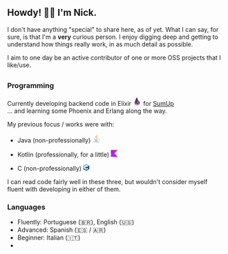 ## Howdy! 🙋‍♂️ I'm Nick. 

I don't have anything "special" to share here, as of yet. 
What I can say, for sure, is that I'm a **very** curious person. I enjoy digging deep and getting to understand how things really work, in as much detail as possible.

I aim to one day be an active contributor of one or more OSS projects that I like/use.

##

### Programming
Currently developing backend code in Elixir ![elixir_logo_20px](https://github.com/nickfanelli/nickfanelli/blob/main/priv/logos/elixir_logo_20px.png) for [SumUp](https://github.com/sumup)\
... and learning some Phoenix and Erlang along the way.


My previous focus / works were with:
 - Java (non-professionally) ![java_logo_20px](https://github.com/nickfanelli/nickfanelli/blob/main/priv/logos/java_logo_20px.png)

 - Kotlin (professionally, for a little) ![kotlin_logo_16px](https://github.com/nickfanelli/nickfanelli/blob/main/priv/logos/kotlin_logo_16px.png) 

 - C (non-professionally) ![c_logo_14_15px](https://github.com/nickfanelli/nickfanelli/blob/main/priv/logos/c_logo_14_15px.png)

I can read code fairly well in these three, but wouldn't consider myself fluent with developing in either of them.

### Languages
 - Fluently: Portuguese (🇧🇷), English (🇺🇸)
 - Advanced: Spanish (🇪🇸 / 🇦🇷)
 - Beginner: Italian (🇮🇹)
 - 
<!--
**nickfanelli/nickfanelli** is a ✨ _special_ ✨ repository because its `README.md` (this file) appears on your GitHub profile.


Here are some ideas to get you started:

- 🔭 I’m currently working on ...
- 🌱 I’m currently learning ...
- 👯 I’m looking to collaborate on ...
- 🤔 I’m looking for help with ...
- 💬 Ask me about ...
- 📫 How to reach me: ...
- 😄 Pronouns: ...
- ⚡ Fun fact: ...
-->

